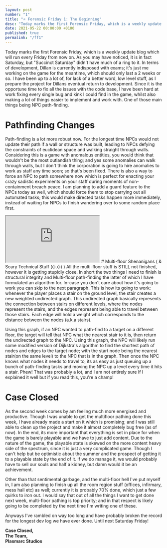 ```yaml
---
layout: post
number: "1"
title: "⭐ Forensic Friday 1: The Beginning"
desc: "Today marks the first Forensic Friday, which is a weekly update blog which will run every Friday from now on. As you may have noticed, it is in fact Saturday, but 'Succinct Saturday' didn't have much of a ring to it.  In terms of development, Dillan is currently indisposed with exams;  it's just me working on the game for the meantime, which should only last a 2 weeks or so. I have been up to a lot of, for lack of a better word, low level stuff, as I prepare the project for Dillans eventual return to development. Since it is the opportune time to fix all the issues with the code base, I have been hard at work fixing every single bug and kink I could find in the game, whilst also making a lot of things easier to implement and work with. One of those main things being NPC path-finding."
date: 2021-05-22 00:00:00 +0100
published: true
permalink: "/ff1"
---
```

Today marks the first Forensic Friday, which is a weekly update blog which will run every Friday from now on. As you may have noticed, it is in fact Saturday, but "Succinct Saturday" didn't have much of a ring to it.  In terms of development, Dillan is currently indisposed with exams;  it's just me working on the game for the meantime, which should only last a 2 weeks or so. I have been up to a lot of, for lack of a better word, low level stuff, as I prepare the project for Dillans eventual return to development. Since it is the opportune time to fix all the issues with the code base, I have been hard at work fixing every single bug and kink I could find in the game, whilst also making a lot of things easier to implement and work with. One of those main things being NPC path-finding.

# Pathfinding Changes
Path-finding is a lot more robust now. For the longest time NPCs would not update their path if a wall or structure was built, leading to NPCs defying the constraints of euclidean space and walking straight through walls. Considering this is a game with anomalous entities, you would think that wouldn't be the most outlandish thing; and yes some anomalies can walk through walls, but I don't think the corporation is going to hire anomalies to work as staff any time soon; so that's been fixed. There is also a way to force an NPC to path somewhere now which is perfect for enacting your crazy sadistic experiments on your staff during moments of non-containment breach peace. I am planning to add a guard feature to the NPCs today as well, which should force them to stop carrying out all automated tasks; this would make directed tasks happen more immediately, instead of waiting for NPCs to finish wandering over to some random place first. 

<iframe src="https://www.youtube.com/embed/a6z3GlhptBo"></iframe>
# Multi-floor Shenanigans ( & Scary Technical Stuff (⊙.⊙)  )
All the multi-floor stuff is STILL not finished, however it is getting stupidly close. In short the two things I need to finish is structural integrity and Multi-floor path-finding the latter of which I have formulated an algorithm for. In-case you don't care about how it's going to work you can skip to the next paragraph. This is how its going to work: whenever the player places a stair on the ground level, the stair creates a new weighted undirected graph. This undirected graph basically represents the connection between stairs on different levels, where the nodes represent the stairs, and the edges represent being able to travel between those stairs. Each edge will hold a weight which corresponds to  the distance between the nodes (a.k.a stairs). 

Using this graph, if an NPC wanted to path-find to a target on a different floor, the target will tell that NPC what the nearest stair to it is, then return the undirected graph to the NPC. Using this graph, the NPC will likely run some modified version of Dijkstra's algorithm to find the shortest path of nodes and edges to the target node; with the start node being the nearest stair(on the same level) to the NPC that is in the graph. Then once the NPC knows what nodes it needs to travel to, its as easy as just queuing up a bunch of path-finding tasks and moving the NPC up a level every time it hits a stair. Phew! That was probably a lot, and I am not entirely sure If I explained it well but if you read this, you're a champ! 

# Case Closed
As the second week comes by am feeling much more energised and productive. Though I was unable to get the multifloor pathing done this week, I have already made a start on it which is promising; and I was still able to clean up the project and make it almost completely bug free (as of now). In the end, its more important that everything is set in place for when the game is barely playable and we have to just add content. Due to the nature of the game, the playable state is skewed on the more content heavy side of the spectrum, since it is just a very complicated game. Though I can't help but be optimistic about the summer and the prospect of getting it to a playable state by the end of it. If we do manage it, we would probably have to sell our souls and half a kidney, but damn would it be an achievement. 

Other than that sentimental garbage, and the multi-floor hell I've put myself in, I am also planning to finish up all the room region stuff (offices, infirmary, mess hall etc) as well; currently it is probably 70% done, which just a few quirks to iron out. I would say that out of all the things I want to get done next week, multi-floor pathing is top priority; and in that respect is likely going to be completed by the next time I'm writing one of these.

Anyways I've rambled on way too long and have probably broken the record for the longest dev log we have ever done. Until next Saturday Friday!

**Case Closed,**\
**The Team,**\
**Plasmarc Studios**
